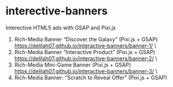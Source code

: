 # interective-banners
Interective HTML5 ads with GSAP and Pixi.js

1. Rich-Media Banner “Discover the Galaxy” (Pixi.js + GSAP) https://delilah07.github.io/interactive-banners/banner-1/ \
2. Rich-Media Banner “Interactive Product” (Pixi.js + GSAP) https://delilah07.github.io/interactive-banners/banner-2/ \
3. Rich-Media Mini-Game Banner (Pixi.js + GSAP) https://delilah07.github.io/interactive-banners/banner-3/ \
4. Rich-Media Banner: “Scratch to Reveal Offer” (Pixi.js + GSAP)